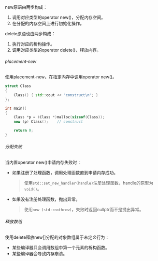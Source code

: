 new原语由两步构成：

1. 调用对应类型的operator new()，分配内存空间。
2. 在分配的内存空间上进行初始化操作。

delete原语也由两步构成：

1. 执行对应的析构操作。
2. 调用对应类型的operator delete()，释放内存。

###### placement-new

使用placement-new，在指定内存中调用operator new()。

```cpp
struct Class
{
    Class() { std::cout << "construct\n"; }
};

int main()
{
    Class *p = (Class *)malloc(sizeof(Class));
    new (p) Class();	// construct

    return 0;
}
```

###### 分配失败

当内置operator new()申请内存失败时：

* 如果注册了处理函数，调用处理函数直到申请内存成功。

  > 使用`std::set_new_handler(handle)`注册处理函数，handle的原型为`void()`。

* 如果没有注册处理函数，抛出异常。

  > 使用`new (std::nothrow)`，失败时返回nullptr而不是抛出异常。

###### 释放数组

使用delete释放new[]分配的对象数组属于未定义行为：

* 某些编译器只会调用数组中第一个元素的析构函数。
* 某些编译器会导致内存崩溃。

